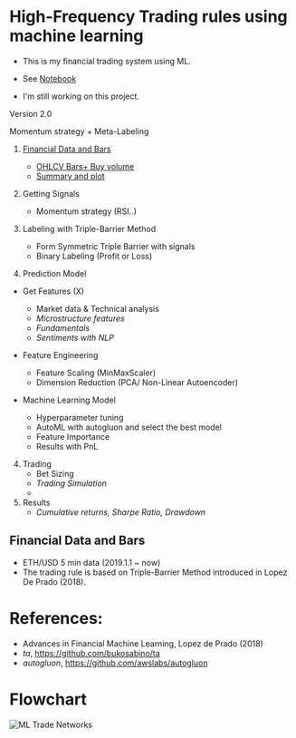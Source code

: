 # High-Frequency Trading rules using machine learning 


- This is my financial trading system using ML.

- See [Notebook](https://github.com/jo-cho/trading-rules-using-machine-learning/blob/main/Notebooks/ETHUSD%20trading%20ML.ipynb)

- I'm still working on this project.

Version 2.0

Momentum strategy + Meta-Labeling

1. [Financial Data and Bars](#financial-data-and-bars)

    - [OHLCV Bars+ Buy volume](#ohlcv-bars)
    - [Summary and plot](#summary-and-plot)

2. Getting Signals
    - Momentum strategy (RSI..)

3. Labeling with Triple-Barrier Method
    - Form Symmetric Triple Barrier with signals
    - Binary Labeling (Profit or Loss)


4. Prediction Model

- Get Features (X)

    - Market data & Technical analysis
    - *Microstructure features*
    - *Fundamentals*
    - *Sentiments with NLP*

- Feature Engineering
    - Feature Scaling (MinMaxScaler)
    - Dimension Reduction (PCA/ Non-Linear Autoencoder)
    
- Machine Learning Model
    - Hyperparameter tuning
    - AutoML with autogluon and select the best model
    - Feature Importance
    - Results with PnL
    
4. Trading
    - Bet Sizing
    - *Trading Simulation*
    - 
5. Results
    - *Cumulative returns, Sharpe Ratio, Drawdown*

## Financial Data and Bars

 - ETH/USD 5 min data (2019.1.1 ~ now)
 - The trading rule is based on Triple-Barrier Method introduced in Lopez De Prado (2018).


# References: 
- Advances in Financial Machine Learning, Lopez de Prado (2018)
- *ta*, https://github.com/bukosabino/ta
- *autogluon*, https://github.com/awslabs/autogluon

# Flowchart
![ML Trade Networks](https://user-images.githubusercontent.com/52461409/132567663-eeead1ab-d3de-4cf3-a79f-6fea94722999.png)
